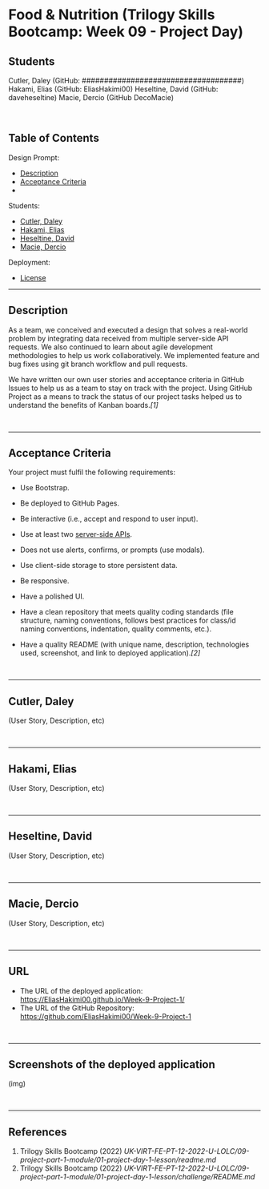 # Food & Nutrition (Trilogy Skills Bootcamp: Week 09 - Project Day)

## Students
Cutler, Daley (GitHub: ####################################)
Hakami, Elias (GitHub: EliasHakimi00)
Heseltine, David (GitHub: daveheseltine)
Macie, Dercio (GitHub DecoMacie)

</br>

## Table of Contents
Design Prompt:
- [Description](#Description)
- [Acceptance Criteria](#Acceptance-Criteria)
- 
Students:
- [Cutler, Daley](#Cutler-Daley)
- [Hakami, Elias](#Hakami-Elias)
- [Heseltine, David](#Heseltine-David)
- [Macie, Dercio](#Macie-Dercio)

Deployment:
- [License](#license)

___
## Description
As a team, we conceived and executed a design that solves a real-world problem by integrating data received from multiple server-side API requests. We also continued to learn about agile development methodologies to help us work collaboratively. We implemented feature and bug fixes using git branch workflow and pull requests.

We have written our own user stories and acceptance criteria in GitHub Issues to help us as a team to stay on track with the project. Using GitHub Project as a means to track the status of our project tasks helped us to understand the benefits of Kanban boards.*[1]*</a>

</br>

___
## Acceptance Criteria

Your project must fulfil the following requirements:

* Use Bootstrap.

* Be deployed to GitHub Pages.

* Be interactive (i.e., accept and respond to user input).

* Use at least two [server-side APIs](https://coding-boot-camp.github.io/full-stack/apis/api-resources).

* Does not use alerts, confirms, or prompts (use modals).

* Use client-side storage to store persistent data.

* Be responsive.

* Have a polished UI.

* Have a clean repository that meets quality coding standards (file structure, naming conventions, follows best practices for class/id naming conventions, indentation, quality comments, etc.).

* Have a quality README (with unique name, description, technologies used, screenshot, and link to deployed application).*[2]*</a>

</br>

___
## Cutler, Daley

(User Story, Description, etc)

</br>

___
## Hakami, Elias

(User Story, Description, etc)

</br>

___
## Heseltine, David

(User Story, Description, etc)

</br>

___
## Macie, Dercio

(User Story, Description, etc)

</br>

___
## URL
* The URL of the deployed application: https://EliasHakimi00.github.io/Week-9-Project-1/
* The URL of the GitHub Repository: https://github.com/EliasHakimi00/Week-9-Project-1

</br>

___
## Screenshots of the deployed application

(img)

</br>

___
## References
1. Trilogy Skills Bootcamp (2022) *UK-VIRT-FE-PT-12-2022-U-LOLC/09-project-part-1-module/01-project-day-1-lesson/readme.md*
2. Trilogy Skills Bootcamp (2022) *UK-VIRT-FE-PT-12-2022-U-LOLC/09-project-part-1-module/01-project-day-1-lesson/challenge/README.md*